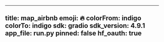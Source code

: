 
---
title: map_airbnb 
emoji: 🔥
colorFrom: indigo
colorTo: indigo
sdk: gradio
sdk_version: 4.9.1
app_file: run.py
pinned: false
hf_oauth: true
---
